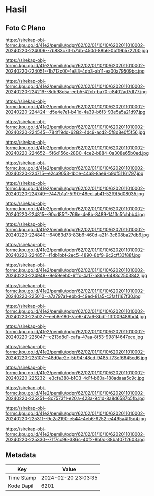 # Hasil

## Foto C Plano

https://sirekap-obj-formc.kpu.go.id/41e2/pemilu/pdpr/62/02/01/10/10/6202011010002-20240220-224006--7b883c73-b7db-450d-88b6-0bff9b572200.jpg

https://sirekap-obj-formc.kpu.go.id/41e2/pemilu/pdpr/62/02/01/10/10/6202011010002-20240220-224051--1b712c00-1e83-4db3-ab11-ea00a79509bc.jpg

https://sirekap-obj-formc.kpu.go.id/41e2/pemilu/pdpr/62/02/01/10/10/6202011010002-20240220-224219--8db98c5a-eeb5-42cb-ba70-c8402ad7df77.jpg

https://sirekap-obj-formc.kpu.go.id/41e2/pemilu/pdpr/62/02/01/10/10/6202011010002-20240220-224424--d5e4e7e1-b41d-4a39-b6f3-93e5a5a21d97.jpg

https://sirekap-obj-formc.kpu.go.id/41e2/pemilu/pdpr/62/02/01/10/10/6202011010002-20240220-224545--784f19dd-6282-4dc9-acd2-5f8d8e0f5f56.jpg

https://sirekap-obj-formc.kpu.go.id/41e2/pemilu/pdpr/62/02/01/10/10/6202011010002-20240220-224652--5f6d156c-2880-4ce2-b884-0a308e65b0ed.jpg

https://sirekap-obj-formc.kpu.go.id/41e2/pemilu/pdpr/62/02/01/10/10/6202011010002-20240220-224715--e2ca9053-1bce-44a8-8ae6-b9df51161797.jpg

https://sirekap-obj-formc.kpu.go.id/41e2/pemilu/pdpr/62/02/01/10/10/6202011010002-20240220-224749--7447b1a1-5f90-48ed-ab41-52f9f5d08035.jpg

https://sirekap-obj-formc.kpu.go.id/41e2/pemilu/pdpr/62/02/01/10/10/6202011010002-20240220-224815--90cd85f1-766e-4e8b-8489-1413c5fcbbb4.jpg

https://sirekap-obj-formc.kpu.go.id/41e2/pemilu/pdpr/62/02/01/10/10/6202011010002-20240220-224840--64083d73-83b6-460d-a21f-3c808ba27db6.jpg

https://sirekap-obj-formc.kpu.go.id/41e2/pemilu/pdpr/62/02/01/10/10/6202011010002-20240220-224857--f1db1bbf-2ec5-4890-8bf9-9c2cff33f88f.jpg

https://sirekap-obj-formc.kpu.go.id/41e2/pemilu/pdpr/62/02/01/10/10/6202011010002-20240220-224949--9e59eeb0-6ffc-4a17-a89a-6483c2503842.jpg

https://sirekap-obj-formc.kpu.go.id/41e2/pemilu/pdpr/62/02/01/10/10/6202011010002-20240220-225010--a7a797a1-ebbd-49ed-81a5-c3faf1167f30.jpg

https://sirekap-obj-formc.kpu.go.id/41e2/pemilu/pdpr/62/02/01/10/10/6202011010002-20240220-225027--eeb8e180-7ae6-42a6-8bdf-13f009489bd4.jpg

https://sirekap-obj-formc.kpu.go.id/41e2/pemilu/pdpr/62/02/01/10/10/6202011010002-20240220-225047--c213d8d1-cafa-47aa-8f53-9981f4647ece.jpg

https://sirekap-obj-formc.kpu.go.id/41e2/pemilu/pdpr/62/02/01/10/10/6202011010002-20240220-225107--48d0ae2e-5b94-48cd-9485-f73ef6645cd6.jpg

https://sirekap-obj-formc.kpu.go.id/41e2/pemilu/pdpr/62/02/01/10/10/6202011010002-20240220-225232--e3cfa388-b103-4d1f-b60a-188adaaa5c9c.jpg

https://sirekap-obj-formc.kpu.go.id/41e2/pemilu/pdpr/62/02/01/10/10/6202011010002-20240220-225251--8c7573f1-e20a-423a-941d-8a8d6587b5fb.jpg

https://sirekap-obj-formc.kpu.go.id/41e2/pemilu/pdpr/62/02/01/10/10/6202011010002-20240220-225311--9c2a2190-e544-4eb6-9252-e4495a4ff5d4.jpg

https://sirekap-obj-formc.kpu.go.id/41e2/pemilu/pdpr/62/02/01/10/10/6202011010002-20240220-225330--71f7cc96-386c-40f2-8b0c-38baf07f2603.jpg


## Metadata

| Key        | Value               |
| ---------- | ------------------- |
| Time Stamp | 2024-02-20 23:03:35 |
| Kode Dapil | 6201                |



